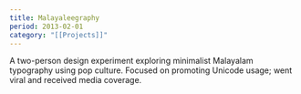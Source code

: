 ```yaml
---
title: Malayaleegraphy
period: 2013-02-01
category: "[[Projects]]"
---
```


A two-person design experiment exploring minimalist Malayalam typography using pop culture. Focused on promoting Unicode usage; went viral and received media coverage. 